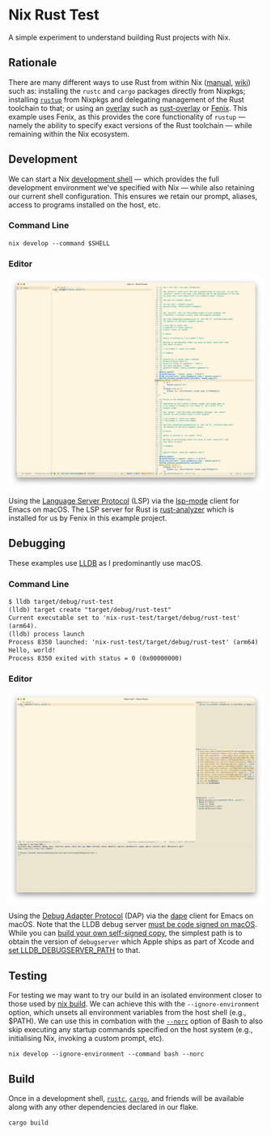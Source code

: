 # Nix Rust Test

A simple experiment to understand building Rust projects with Nix.

## Rationale

There are many different ways to use Rust from within Nix ([manual](https://nixos.org/manual/nixpkgs/stable/#rust), [wiki](https://nixos.wiki/wiki/Rust])) such as: installing the `rustc` and `cargo` packages directly from Nixpkgs; installing [`rustup`](https://rust-lang.github.io/rustup/) from Nixpkgs and delegating management of the Rust toolchain to that; or using an [overlay](https://nixos.wiki/wiki/Overlays) such as [rust-overlay](https://github.com/oxalica/rust-overlay) or [Fenix](https://github.com/nix-community/fenix). This example uses Fenix, as this provides the core functionality of `rustup` — namely the ability to specify exact versions of the Rust toolchain — while remaining within the Nix ecosystem.

## Development

We can start a Nix [development shell](https://nix.dev/manual/nix/2.28/command-ref/new-cli/nix3-develop) — which provides the full development environment we've specified with Nix — while also retaining our current shell configuration. This ensures we retain our prompt, aliases, access to programs installed on the host, etc.

### Command Line

``` shell
nix develop --command $SHELL
```

### Editor

![Emacs showing the rust-analyzer LSP](docs/images/emacs-lsp.png "LSP in Emacs")

Using the [Language Server Protocol](https://microsoft.github.io/language-server-protocol/) (LSP) via the [lsp-mode](https://github.com/emacs-lsp/lsp-mode) client for Emacs on macOS. The LSP server for Rust is [rust-analyzer](https://rust-analyzer.github.io) which is installed for us by Fenix in this example project.

## Debugging

These examples use [LLDB](https://lldb.llvm.org) as I predominantly use macOS.

### Command Line

``` shell
$ lldb target/debug/rust-test
(lldb) target create "target/debug/rust-test"
Current executable set to 'nix-rust-test/target/debug/rust-test' (arm64).
(lldb) process launch
Process 8350 launched: 'nix-rust-test/target/debug/rust-test' (arm64)
Hello, world!
Process 8350 exited with status = 0 (0x00000000)
```

### Editor

![Emacs editor showing an interactive LLDB debugging session](docs/images/emacs-dap.png "LLDB debugging via DAP in Emacs")

Using the [Debug Adapter Protocol](https://microsoft.github.io/debug-adapter-protocol/) (DAP) via the [dape](https://github.com/svaante/dape) client for Emacs on macOS. Note that the LLDB debug server [must be code signed on macOS](https://lldb.llvm.org/resources/build.html#code-signing-on-macos). While you can [build your own self-signed copy](https://github.com/NixOS/nixpkgs/pull/374846#issuecomment-2858114811), the simplest path is to obtain the version of `debugserver` which Apple ships as part of Xcode and [set LLDB_DEBUGSERVER_PATH](https://github.com/NixOS/nixpkgs/issues/252838#issuecomment-2598171564) to that.

## Testing

For testing we may want to try our build in an isolated environment closer to those used by [nix build](https://nix.dev/manual/nix/2.28/command-ref/new-cli/nix3-build). We can achieve this with the `--ignore-environment` option, which unsets all environment variables from the host shell (e.g., $PATH). We can use this in combation with the [`--norc`](https://www.gnu.org/software/bash/manual/html_node/Bash-Startup-Files.html) option of Bash to also skip executing any startup commands specified on the host system (e.g., initialising Nix, invoking a custom prompt, etc).

``` shell
nix develop --ignore-environment --command bash --norc
```

## Build

Once in a development shell, [`rustc`](https://doc.rust-lang.org/rustc/), [`cargo`](https://doc.rust-lang.org/cargo/), and friends will be available along with any other dependencies declared in our flake.

``` shell
cargo build
```
